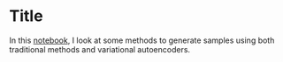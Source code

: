 # Title

In this [notebook](google.com), I look at some methods to generate samples using both traditional methods and variational autoencoders.